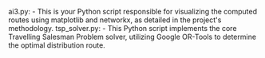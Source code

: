 ai3.py: - This is your Python script responsible for visualizing the computed routes using matplotlib and networkx, as detailed in the project's methodology.
tsp_solver.py: - This Python script implements the core Travelling Salesman Problem solver, utilizing Google OR-Tools to determine the optimal distribution route.

